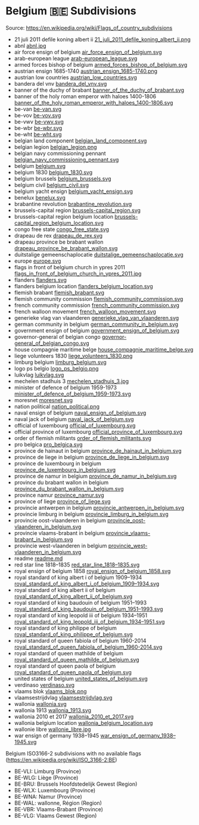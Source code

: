 # Belgium 🇧🇪 Subdivisions

Source: https://en.wikipedia.org/wiki/Flags_of_country_subdivisions

* 21 juli 2011 defile koning albert ii [21_juli_2011_defile_koning_albert_ii.png](https://github.com/amckenna41/iso3166-flag-icons/blob/main/iso3166-2-icons/BE/21_juli_2011_defile_koning_albert_ii.png)
* abnl [abnl.jpg](https://github.com/amckenna41/iso3166-flag-icons/blob/main/iso3166-2-icons/BE/abnl.jpg)
* air force ensign of belgium [air_force_ensign_of_belgium.svg](https://github.com/amckenna41/iso3166-flag-icons/blob/main/iso3166-2-icons/BE/air_force_ensign_of_belgium.svg)
* arab-european league [arab-european_league.svg](https://github.com/amckenna41/iso3166-flag-icons/blob/main/iso3166-2-icons/BE/arab-european_league.svg)
* armed forces bishop of belgium [armed_forces_bishop_of_belgium.svg](https://github.com/amckenna41/iso3166-flag-icons/blob/main/iso3166-2-icons/BE/armed_forces_bishop_of_belgium.svg)
* austrian ensign 1685-1740 [austrian_ensign_1685-1740.png](https://github.com/amckenna41/iso3166-flag-icons/blob/main/iso3166-2-icons/BE/austrian_ensign_1685-1740.png)
* austrian low countries [austrian_low_countries.svg](https://github.com/amckenna41/iso3166-flag-icons/blob/main/iso3166-2-icons/BE/austrian_low_countries.svg)
* bandera del vnv [bandera_del_vnv.svg](https://github.com/amckenna41/iso3166-flag-icons/blob/main/iso3166-2-icons/BE/bandera_del_vnv.svg)
* banner of the duchy of brabant [banner_of_the_duchy_of_brabant.svg](https://github.com/amckenna41/iso3166-flag-icons/blob/main/iso3166-2-icons/BE/banner_of_the_duchy_of_brabant.svg)
* banner of the holy roman emperor with haloes 1400-1806 [banner_of_the_holy_roman_emperor_with_haloes_1400-1806.svg](https://github.com/amckenna41/iso3166-flag-icons/blob/main/iso3166-2-icons/BE/banner_of_the_holy_roman_emperor_with_haloes_1400-1806.svg)
* be-van [be-van.svg](https://github.com/amckenna41/iso3166-flag-icons/blob/main/iso3166-2-icons/BE/be-van.svg)
* be-vov [be-vov.svg](https://github.com/amckenna41/iso3166-flag-icons/blob/main/iso3166-2-icons/BE/be-vov.svg)
* be-vwv [be-vwv.svg](https://github.com/amckenna41/iso3166-flag-icons/blob/main/iso3166-2-icons/BE/be-vwv.svg)
* be-wbr [be-wbr.svg](https://github.com/amckenna41/iso3166-flag-icons/blob/main/iso3166-2-icons/BE/be-wbr.svg)
* be-wht [be-wht.svg](https://github.com/amckenna41/iso3166-flag-icons/blob/main/iso3166-2-icons/BE/be-wht.svg)
* belgian land component [belgian_land_component.svg](https://github.com/amckenna41/iso3166-flag-icons/blob/main/iso3166-2-icons/BE/belgian_land_component.svg)
* belgian legion [belgian_legion.png](https://github.com/amckenna41/iso3166-flag-icons/blob/main/iso3166-2-icons/BE/belgian_legion.png)
* belgian navy commissioning pennant [belgian_navy_commissioning_pennant.svg](https://github.com/amckenna41/iso3166-flag-icons/blob/main/iso3166-2-icons/BE/belgian_navy_commissioning_pennant.svg)
* belgium [belgium.svg](https://github.com/amckenna41/iso3166-flag-icons/blob/main/iso3166-2-icons/BE/belgium.svg)
* belgium 1830 [belgium_1830.svg](https://github.com/amckenna41/iso3166-flag-icons/blob/main/iso3166-2-icons/BE/belgium_1830.svg)
* belgium brussels [belgium_brussels.svg](https://github.com/amckenna41/iso3166-flag-icons/blob/main/iso3166-2-icons/BE/belgium_brussels.svg)
* belgium civil [belgium_civil.svg](https://github.com/amckenna41/iso3166-flag-icons/blob/main/iso3166-2-icons/BE/belgium_civil.svg)
* belgium yacht ensign [belgium_yacht_ensign.svg](https://github.com/amckenna41/iso3166-flag-icons/blob/main/iso3166-2-icons/BE/belgium_yacht_ensign.svg)
* benelux [benelux.svg](https://github.com/amckenna41/iso3166-flag-icons/blob/main/iso3166-2-icons/BE/benelux.svg)
* brabantine revolution [brabantine_revolution.svg](https://github.com/amckenna41/iso3166-flag-icons/blob/main/iso3166-2-icons/BE/brabantine_revolution.svg)
* brussels-capital region [brussels-capital_region.svg](https://github.com/amckenna41/iso3166-flag-icons/blob/main/iso3166-2-icons/BE/brussels-capital_region.svg)
* brussels-capital region belgium location [brussels-capital_region_belgium_location.svg](https://github.com/amckenna41/iso3166-flag-icons/blob/main/iso3166-2-icons/BE/brussels-capital_region_belgium_location.svg)
* congo free state [congo_free_state.svg](https://github.com/amckenna41/iso3166-flag-icons/blob/main/iso3166-2-icons/BE/congo_free_state.svg)
* drapeau de rex [drapeau_de_rex.svg](https://github.com/amckenna41/iso3166-flag-icons/blob/main/iso3166-2-icons/BE/drapeau_de_rex.svg)
* drapeau province be brabant wallon [drapeau_province_be_brabant_wallon.svg](https://github.com/amckenna41/iso3166-flag-icons/blob/main/iso3166-2-icons/BE/drapeau_province_be_brabant_wallon.svg)
* duitstalige gemeenschaplocatie [duitstalige_gemeenschaplocatie.svg](https://github.com/amckenna41/iso3166-flag-icons/blob/main/iso3166-2-icons/BE/duitstalige_gemeenschaplocatie.svg)
* europe [europe.svg](https://github.com/amckenna41/iso3166-flag-icons/blob/main/iso3166-2-icons/BE/europe.svg)
* flags in front of belgium church in ypres 2011 [flags_in_front_of_belgium_church_in_ypres_2011.jpg](https://github.com/amckenna41/iso3166-flag-icons/blob/main/iso3166-2-icons/BE/flags_in_front_of_belgium_church_in_ypres_2011.jpg)
* flanders [flanders.svg](https://github.com/amckenna41/iso3166-flag-icons/blob/main/iso3166-2-icons/BE/flanders.svg)
* flanders belgium location [flanders_belgium_location.svg](https://github.com/amckenna41/iso3166-flag-icons/blob/main/iso3166-2-icons/BE/flanders_belgium_location.svg)
* flemish brabant [flemish_brabant.svg](https://github.com/amckenna41/iso3166-flag-icons/blob/main/iso3166-2-icons/BE/flemish_brabant.svg)
* flemish community commission [flemish_community_commission.svg](https://github.com/amckenna41/iso3166-flag-icons/blob/main/iso3166-2-icons/BE/flemish_community_commission.svg)
* french community commission [french_community_commission.svg](https://github.com/amckenna41/iso3166-flag-icons/blob/main/iso3166-2-icons/BE/french_community_commission.svg)
* french walloon movement [french_walloon_movement.svg](https://github.com/amckenna41/iso3166-flag-icons/blob/main/iso3166-2-icons/BE/french_walloon_movement.svg)
* generieke vlag van vlaanderen [generieke_vlag_van_vlaanderen.svg](https://github.com/amckenna41/iso3166-flag-icons/blob/main/iso3166-2-icons/BE/generieke_vlag_van_vlaanderen.svg)
* german community in belgium [german_community_in_belgium.svg](https://github.com/amckenna41/iso3166-flag-icons/blob/main/iso3166-2-icons/BE/german_community_in_belgium.svg)
* government ensign of belgium [government_ensign_of_belgium.svg](https://github.com/amckenna41/iso3166-flag-icons/blob/main/iso3166-2-icons/BE/government_ensign_of_belgium.svg)
* governor-general of belgian congo [governor-general_of_belgian_congo.svg](https://github.com/amckenna41/iso3166-flag-icons/blob/main/iso3166-2-icons/BE/governor-general_of_belgian_congo.svg)
* house compagnie maritime belge [house_compagnie_maritime_belge.svg](https://github.com/amckenna41/iso3166-flag-icons/blob/main/iso3166-2-icons/BE/house_compagnie_maritime_belge.svg)
* liege volunteers 1830 [liege_volunteers_1830.png](https://github.com/amckenna41/iso3166-flag-icons/blob/main/iso3166-2-icons/BE/liege_volunteers_1830.png)
* limburg belgium [limburg_belgium.svg](https://github.com/amckenna41/iso3166-flag-icons/blob/main/iso3166-2-icons/BE/limburg_belgium.svg)
* logo ps belgio [logo_ps_belgio.png](https://github.com/amckenna41/iso3166-flag-icons/blob/main/iso3166-2-icons/BE/logo_ps_belgio.png)
* luikvlag [luikvlag.svg](https://github.com/amckenna41/iso3166-flag-icons/blob/main/iso3166-2-icons/BE/luikvlag.svg)
* mechelen stadhuis 3 [mechelen_stadhuis_3.jpg](https://github.com/amckenna41/iso3166-flag-icons/blob/main/iso3166-2-icons/BE/mechelen_stadhuis_3.jpg)
* minister of defence of belgium 1959-1973 [minister_of_defence_of_belgium_1959-1973.svg](https://github.com/amckenna41/iso3166-flag-icons/blob/main/iso3166-2-icons/BE/minister_of_defence_of_belgium_1959-1973.svg)
* moresnet [moresnet.svg](https://github.com/amckenna41/iso3166-flag-icons/blob/main/iso3166-2-icons/BE/moresnet.svg)
* nation political [nation_political.png](https://github.com/amckenna41/iso3166-flag-icons/blob/main/iso3166-2-icons/BE/nation_political.png)
* naval ensign of belgium [naval_ensign_of_belgium.svg](https://github.com/amckenna41/iso3166-flag-icons/blob/main/iso3166-2-icons/BE/naval_ensign_of_belgium.svg)
* naval jack of belgium [naval_jack_of_belgium.svg](https://github.com/amckenna41/iso3166-flag-icons/blob/main/iso3166-2-icons/BE/naval_jack_of_belgium.svg)
* official of luxembourg [official_of_luxembourg.svg](https://github.com/amckenna41/iso3166-flag-icons/blob/main/iso3166-2-icons/BE/official_of_luxembourg.svg)
* official province of luxembourg [official_province_of_luxembourg.svg](https://github.com/amckenna41/iso3166-flag-icons/blob/main/iso3166-2-icons/BE/official_province_of_luxembourg.svg)
* order of flemish militants [order_of_flemish_militants.svg](https://github.com/amckenna41/iso3166-flag-icons/blob/main/iso3166-2-icons/BE/order_of_flemish_militants.svg)
* pro belgica [pro_belgica.svg](https://github.com/amckenna41/iso3166-flag-icons/blob/main/iso3166-2-icons/BE/pro_belgica.svg)
* province de hainaut in belgium [province_de_hainaut_in_belgium.svg](https://github.com/amckenna41/iso3166-flag-icons/blob/main/iso3166-2-icons/BE/province_de_hainaut_in_belgium.svg)
* province de liege in belgium [province_de_liege_in_belgium.svg](https://github.com/amckenna41/iso3166-flag-icons/blob/main/iso3166-2-icons/BE/province_de_liege_in_belgium.svg)
* province de luxembourg in belgium [province_de_luxembourg_in_belgium.svg](https://github.com/amckenna41/iso3166-flag-icons/blob/main/iso3166-2-icons/BE/province_de_luxembourg_in_belgium.svg)
* province de namur in belgium [province_de_namur_in_belgium.svg](https://github.com/amckenna41/iso3166-flag-icons/blob/main/iso3166-2-icons/BE/province_de_namur_in_belgium.svg)
* province du brabant wallon in belgium [province_du_brabant_wallon_in_belgium.svg](https://github.com/amckenna41/iso3166-flag-icons/blob/main/iso3166-2-icons/BE/province_du_brabant_wallon_in_belgium.svg)
* province namur [province_namur.svg](https://github.com/amckenna41/iso3166-flag-icons/blob/main/iso3166-2-icons/BE/province_namur.svg)
* province of liege [province_of_liege.svg](https://github.com/amckenna41/iso3166-flag-icons/blob/main/iso3166-2-icons/BE/province_of_liege.svg)
* provincie antwerpen in belgium [provincie_antwerpen_in_belgium.svg](https://github.com/amckenna41/iso3166-flag-icons/blob/main/iso3166-2-icons/BE/provincie_antwerpen_in_belgium.svg)
* provincie limburg in belgium [provincie_limburg_in_belgium.svg](https://github.com/amckenna41/iso3166-flag-icons/blob/main/iso3166-2-icons/BE/provincie_limburg_in_belgium.svg)
* provincie oost-vlaanderen in belgium [provincie_oost-vlaanderen_in_belgium.svg](https://github.com/amckenna41/iso3166-flag-icons/blob/main/iso3166-2-icons/BE/provincie_oost-vlaanderen_in_belgium.svg)
* provincie vlaams-brabant in belgium [provincie_vlaams-brabant_in_belgium.svg](https://github.com/amckenna41/iso3166-flag-icons/blob/main/iso3166-2-icons/BE/provincie_vlaams-brabant_in_belgium.svg)
* provincie west-vlaanderen in belgium [provincie_west-vlaanderen_in_belgium.svg](https://github.com/amckenna41/iso3166-flag-icons/blob/main/iso3166-2-icons/BE/provincie_west-vlaanderen_in_belgium.svg)
* readme [readme.md](https://github.com/amckenna41/iso3166-flag-icons/blob/main/iso3166-2-icons/BE/readme.md)
* red star line 1818–1835 [red_star_line_1818–1835.svg](https://github.com/amckenna41/iso3166-flag-icons/blob/main/iso3166-2-icons/BE/red_star_line_1818–1835.svg)
* royal ensign of belgium 1858 [royal_ensign_of_belgium_1858.svg](https://github.com/amckenna41/iso3166-flag-icons/blob/main/iso3166-2-icons/BE/royal_ensign_of_belgium_1858.svg)
* royal standard of king albert i of belgium 1909–1934 [royal_standard_of_king_albert_i_of_belgium_1909–1934.svg](https://github.com/amckenna41/iso3166-flag-icons/blob/main/iso3166-2-icons/BE/royal_standard_of_king_albert_i_of_belgium_1909–1934.svg)
* royal standard of king albert ii of belgium [royal_standard_of_king_albert_ii_of_belgium.svg](https://github.com/amckenna41/iso3166-flag-icons/blob/main/iso3166-2-icons/BE/royal_standard_of_king_albert_ii_of_belgium.svg)
* royal standard of king baudouin of belgium 1951–1993 [royal_standard_of_king_baudouin_of_belgium_1951–1993.svg](https://github.com/amckenna41/iso3166-flag-icons/blob/main/iso3166-2-icons/BE/royal_standard_of_king_baudouin_of_belgium_1951–1993.svg)
* royal standard of king leopold iii of belgium 1934–1951 [royal_standard_of_king_leopold_iii_of_belgium_1934–1951.svg](https://github.com/amckenna41/iso3166-flag-icons/blob/main/iso3166-2-icons/BE/royal_standard_of_king_leopold_iii_of_belgium_1934–1951.svg)
* royal standard of king philippe of belgium [royal_standard_of_king_philippe_of_belgium.svg](https://github.com/amckenna41/iso3166-flag-icons/blob/main/iso3166-2-icons/BE/royal_standard_of_king_philippe_of_belgium.svg)
* royal standard of queen fabiola of belgium 1960-2014 [royal_standard_of_queen_fabiola_of_belgium_1960-2014.svg](https://github.com/amckenna41/iso3166-flag-icons/blob/main/iso3166-2-icons/BE/royal_standard_of_queen_fabiola_of_belgium_1960-2014.svg)
* royal standard of queen mathilde of belgium [royal_standard_of_queen_mathilde_of_belgium.svg](https://github.com/amckenna41/iso3166-flag-icons/blob/main/iso3166-2-icons/BE/royal_standard_of_queen_mathilde_of_belgium.svg)
* royal standard of queen paola of belgium [royal_standard_of_queen_paola_of_belgium.svg](https://github.com/amckenna41/iso3166-flag-icons/blob/main/iso3166-2-icons/BE/royal_standard_of_queen_paola_of_belgium.svg)
* united states of belgium [united_states_of_belgium.svg](https://github.com/amckenna41/iso3166-flag-icons/blob/main/iso3166-2-icons/BE/united_states_of_belgium.svg)
* verdinaso [verdinaso.svg](https://github.com/amckenna41/iso3166-flag-icons/blob/main/iso3166-2-icons/BE/verdinaso.svg)
* vlaams blok [vlaams_blok.png](https://github.com/amckenna41/iso3166-flag-icons/blob/main/iso3166-2-icons/BE/vlaams_blok.png)
* vlaamsestrijdvlag [vlaamsestrijdvlag.svg](https://github.com/amckenna41/iso3166-flag-icons/blob/main/iso3166-2-icons/BE/vlaamsestrijdvlag.svg)
* wallonia [wallonia.svg](https://github.com/amckenna41/iso3166-flag-icons/blob/main/iso3166-2-icons/BE/wallonia.svg)
* wallonia 1913 [wallonia_1913.svg](https://github.com/amckenna41/iso3166-flag-icons/blob/main/iso3166-2-icons/BE/wallonia_1913.svg)
* wallonia 2010 et 2017 [wallonia_2010_et_2017.svg](https://github.com/amckenna41/iso3166-flag-icons/blob/main/iso3166-2-icons/BE/wallonia_2010_et_2017.svg)
* wallonia belgium location [wallonia_belgium_location.svg](https://github.com/amckenna41/iso3166-flag-icons/blob/main/iso3166-2-icons/BE/wallonia_belgium_location.svg)
* wallonie libre [wallonie_libre.jpg](https://github.com/amckenna41/iso3166-flag-icons/blob/main/iso3166-2-icons/BE/wallonie_libre.jpg)
* war ensign of germany 1938–1945 [war_ensign_of_germany_1938–1945.svg](https://github.com/amckenna41/iso3166-flag-icons/blob/main/iso3166-2-icons/BE/war_ensign_of_germany_1938–1945.svg)

Belgium ISO3166-2 subdivisions with no available flags (https://en.wikipedia.org/wiki/ISO_3166-2:BE)

* BE-VLI: Limburg (Province)
* BE-WLG: Liège (Province)
* BE-BRU: Brussels Hoofdstedelijk Gewest (Region)
* BE-WLX: Luxembourg (Province)
* BE-WNA: Namur (Province)
* BE-WAL: wallonne, Région (Region)
* BE-VBR: Vlaams-Brabant (Province)
* BE-VLG: Vlaams Gewest (Region)